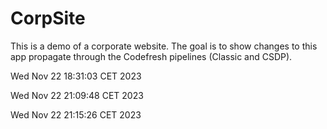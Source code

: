 # CorpSite

This is a demo of a corporate website. The goal is to show changes to this app propagate through the Codefresh pipelines (Classic and CSDP).

Wed Nov 22 18:31:03 CET 2023

Wed Nov 22 21:09:48 CET 2023

Wed Nov 22 21:15:26 CET 2023
